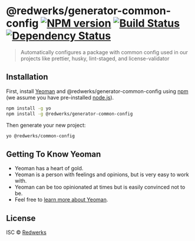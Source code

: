 # @redwerks/generator-common-config [![NPM version][npm-image]][npm-url] [![Build Status][travis-image]][travis-url] [![Dependency Status][daviddm-image]][daviddm-url]
> Automatically configures a package with common config used in our projects like prettier, husky, lint-staged, and license-validator

## Installation

First, install [Yeoman](http://yeoman.io) and @redwerks/generator-common-config using [npm](https://www.npmjs.com/) (we assume you have pre-installed [node.js](https://nodejs.org/)).

```bash
npm install -g yo
npm install -g @redwerks/generator-common-config
```

Then generate your new project:

```bash
yo @redwerks/common-config
```

## Getting To Know Yeoman

 * Yeoman has a heart of gold.
 * Yeoman is a person with feelings and opinions, but is very easy to work with.
 * Yeoman can be too opinionated at times but is easily convinced not to be.
 * Feel free to [learn more about Yeoman](http://yeoman.io/).

## License

ISC © [Redwerks](https://redwerks.org/)


[npm-image]: https://badge.fury.io/js/@redwerks/generator-common-config.svg
[npm-url]: https://npmjs.org/package/@redwerks/generator-common-config
[travis-image]: https://travis-ci.com/redwerks/@redwerks/generator-common-config.svg?branch=master
[travis-url]: https://travis-ci.com/redwerks/@redwerks/generator-common-config
[daviddm-image]: https://david-dm.org/redwerks/@redwerks/generator-common-config.svg?theme=shields.io
[daviddm-url]: https://david-dm.org/redwerks/@redwerks/generator-common-config

